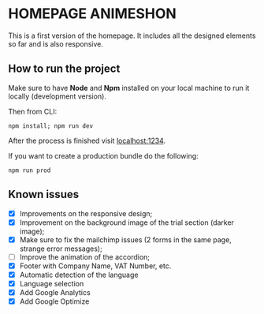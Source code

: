 # HOMEPAGE ANIMESHON

This is a first version of the homepage. It includes all the designed elements so far and is also responsive.

## How to run the project

Make sure to have <strong>Node</strong> and <strong>Npm</strong> installed on your local machine to run it locally (development version).

Then from CLI:

```shell
npm install; npm run dev
```

After the process is finished visit [localhost:1234](http://localhost:1234).

If you want to create a production bundle do the following:

```shell
npm run prod
```

## Known issues

-   [x] Improvements on the responsive design;
-   [x] Improvement on the background image of the trial section (darker image);
-   [x] Make sure to fix the mailchimp issues (2 forms in the same page, strange error messages);
-   [ ] Improve the animation of the accordion;
-   [x] Footer with Company Name, VAT Number, etc.
-   [x] Automatic detection of the language
-   [x] Language selection
-   [x] Add Google Analytics
-   [x] Add Google Optimize
